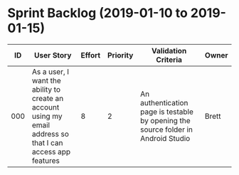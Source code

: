 # Sprint Backlog (2019-01-10 to 2019-01-15)

| ID | User Story | Effort | Priority | Validation Criteria | Owner |
|----|------------|--------|----------|---------------------|-------|
|000 |As a user, I want the ability to create an account using my email address so that I can access app features|8|2|An authentication page is testable by opening the source folder in Android Studio|Brett|
